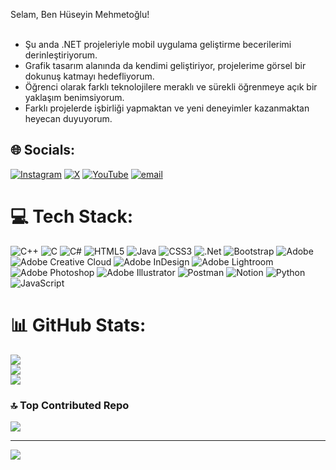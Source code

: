 
Selam, Ben Hüseyin Mehmetoğlu!
<br><br>
- Şu anda .NET projeleriyle mobil uygulama geliştirme becerilerimi derinleştiriyorum.  <br>
- Grafik tasarım alanında da kendimi geliştiriyor, projelerime görsel bir dokunuş katmayı hedefliyorum.  <br>
- Öğrenci olarak farklı teknolojilere meraklı ve sürekli öğrenmeye açık bir yaklaşım benimsiyorum.  <br>
- Farklı projelerde işbirliği yapmaktan ve yeni deneyimler kazanmaktan heyecan duyuyorum.


## 🌐 Socials:
[![Instagram](https://img.shields.io/badge/Instagram-%23E4405F.svg?logo=Instagram&logoColor=white)](https://instagram.com/huseyinbnee) [![X](https://img.shields.io/badge/X-black.svg?logo=X&logoColor=white)](https://x.com/huseyinbnee) [![YouTube](https://img.shields.io/badge/YouTube-%23FF0000.svg?logo=YouTube&logoColor=white)](https://youtube.com/@huseyinmehmetogluu) [![email](https://img.shields.io/badge/Email-D14836?logo=gmail&logoColor=white)](mailto:hisoderler@hotmail.com) 

# 💻 Tech Stack:
![C++](https://img.shields.io/badge/c++-%2300599C.svg?style=flat-square&logo=c%2B%2B&logoColor=white) ![C](https://img.shields.io/badge/c-%2300599C.svg?style=flat-square&logo=c&logoColor=white) ![C#](https://img.shields.io/badge/c%23-%23239120.svg?style=flat-square&logo=csharp&logoColor=white) ![HTML5](https://img.shields.io/badge/html5-%23E34F26.svg?style=flat-square&logo=html5&logoColor=white) ![Java](https://img.shields.io/badge/java-%23ED8B00.svg?style=flat-square&logo=openjdk&logoColor=white) ![CSS3](https://img.shields.io/badge/css3-%231572B6.svg?style=flat-square&logo=css3&logoColor=white) ![.Net](https://img.shields.io/badge/.NET-5C2D91?style=flat-square&logo=.net&logoColor=white) ![Bootstrap](https://img.shields.io/badge/bootstrap-%238511FA.svg?style=flat-square&logo=bootstrap&logoColor=white) ![Adobe](https://img.shields.io/badge/adobe-%23FF0000.svg?style=flat-square&logo=adobe&logoColor=white) ![Adobe Creative Cloud](https://img.shields.io/badge/Adobe%20Creative%20Cloud-DA1F26.svg?style=flat-square&logo=Adobe%20Creative%20Cloud&logoColor=white) ![Adobe InDesign](https://img.shields.io/badge/Adobe%20InDesign-49021F?style=flat-square&logo=adobeindesign&logoColor=FF3366) ![Adobe Lightroom](https://img.shields.io/badge/Adobe%20Lightroom-31A8FF.svg?style=flat-square&logo=Adobe%20Lightroom&logoColor=white) ![Adobe Photoshop](https://img.shields.io/badge/adobe%20photoshop-%2331A8FF.svg?style=flat-square&logo=adobe%20photoshop&logoColor=white) ![Adobe Illustrator](https://img.shields.io/badge/adobe%20illustrator-%23FF9A00.svg?style=flat-square&logo=adobe%20illustrator&logoColor=white) ![Postman](https://img.shields.io/badge/Postman-FF6C37?style=flat-square&logo=postman&logoColor=white) ![Notion](https://img.shields.io/badge/Notion-%23000000.svg?style=flat-square&logo=notion&logoColor=white) ![Python](https://img.shields.io/badge/python-3670A0?style=flat-square&logo=python&logoColor=ffdd54) ![JavaScript](https://img.shields.io/badge/javascript-%23323330.svg?style=flat-square&logo=javascript&logoColor=%23F7DF1E)
# 📊 GitHub Stats:
![](https://github-readme-stats.vercel.app/api?username=huseyinmehmetoglu&theme=dark&hide_border=false&include_all_commits=false&count_private=false)<br/>
![](https://nirzak-streak-stats.vercel.app/?user=huseyinmehmetoglu&theme=dark&hide_border=false)<br/>
![](https://github-readme-stats.vercel.app/api/top-langs/?username=huseyinmehmetoglu&theme=dark&hide_border=false&include_all_commits=false&count_private=false&layout=compact)

### 🔝 Top Contributed Repo
![](https://github-contributor-stats.vercel.app/api?username=huseyinmehmetoglu&limit=5&theme=dark&combine_all_yearly_contributions=true)

---
[![](https://visitcount.itsvg.in/api?id=huseyinmehmetoglu&icon=0&color=0)](https://visitcount.itsvg.in)

<!-- Proudly created with GPRM ( https://gprm.itsvg.in ) -->
